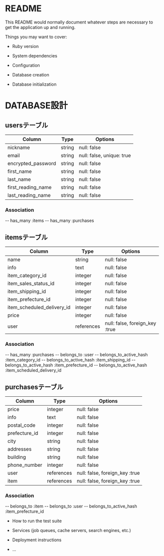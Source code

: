 # README

This README would normally document whatever steps are necessary to get the
application up and running.

Things you may want to cover:

* Ruby version

* System dependencies

* Configuration

* Database creation

* Database initialization
# DATABASE設計

## usersテーブル

| Column                | Type       | Options                   |
| --------------------- | ---------- | ------------------------- |
| nickname              | string     | null: false               |
| email                 | string     | null: false, unique: true |
| encrypted_password    | string     | null: false               |
| first_name            | string     | null: false               |
| last_name             | string     | null: false               |
| first_reading_name    | string     | null: false               |
| last_reading_name     | string     | null: false               |


### Association
-- has_many :items
-- has_many :purchases


## itemsテーブル

| Column                     | Type       | Options                        |
| -------------------------- | ---------- | ------------------------------ |
| name                       | string     | null: false                    |
| info                       | text       | null: false                    |
| item_category_id           | integer    | null: false                    |
| item_sales_status_id       | integer    | null: false                    |
| item_shipping_id           | integer    | null: false                    |
| item_prefecture_id         | integer    | null: false                    |
| item_scheduled_delivery_id | integer    | null: false                    |
| price                      | integer    | null: false                    |
| user                       | references | null: false, foreign_key :true |

### Association
-- has_many :purchases
-- belongs_to :user
-- belongs_to_active_hash :item_category_id
-- belongs_to_active_hash :item_shipping_id
-- belongs_to_active_hash :item_prefecture_id
-- belongs_to_active_hash :item_scheduled_delivery_id


## purchasesテーブル

| Column                     | Type       | Options                        |
| -------------------------- | ---------- | ------------------------------ |
| price                      | integer    | null: false                    |
| info                       | text       | null: false                    |
| postal_code                | integer    | null: false                    |
| prefecture_id              | integer    | null: false                    |
| city                       | string     | null: false                    |
| addresses                  | string     | null: false                    |
| building                   | string     | null: false                    |
| phone_number               | integer    | null: false                    |
| user                       | references | null: false, foreign_key :true |
| item                       | references | null: false, foreign_key :true |

### Association
-- belongs_to :item
-- belongs_to :user
-- belongs_to_active_hash :item_prefecture_id


* How to run the test suite

* Services (job queues, cache servers, search engines, etc.)

* Deployment instructions

* ...
